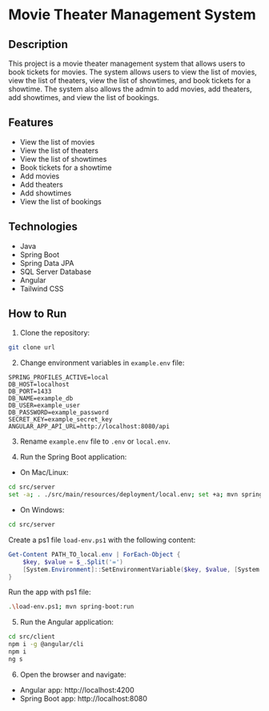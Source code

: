 # Movie Theater Management System

## Description

This project is a movie theater management system that allows users to book tickets for movies. The system allows users to view the list of movies, view the list of theaters, view the list of showtimes, and book tickets for a showtime. The system also allows the admin to add movies, add theaters, add showtimes, and view the list of bookings.

## Features

- View the list of movies
- View the list of theaters
- View the list of showtimes
- Book tickets for a showtime
- Add movies
- Add theaters
- Add showtimes
- View the list of bookings

## Technologies

- Java
- Spring Boot
- Spring Data JPA
- SQL Server Database
- Angular
- Tailwind CSS

## How to Run

1. Clone the repository:

```bash
git clone url
```

2. Change environment variables in `example.env` file:

```env
SPRING_PROFILES_ACTIVE=local
DB_HOST=localhost
DB_PORT=1433
DB_NAME=example_db
DB_USER=example_user
DB_PASSWORD=example_password
SECRET_KEY=example_secret_key
ANGULAR_APP_API_URL=http://localhost:8080/api
```

3. Rename `example.env` file to `.env` or `local.env`.

4. Run the Spring Boot application:

- On Mac/Linux:

```bash
cd src/server
set -a; . ./src/main/resources/deployment/local.env; set +a; mvn spring-boot:run
```

- On Windows:

```bash
cd src/server
```

Create a ps1 file `load-env.ps1` with the following content:

```ps1
Get-Content PATH_TO_local.env | ForEach-Object {
    $key, $value = $_.Split('=')
    [System.Environment]::SetEnvironmentVariable($key, $value, [System.EnvironmentVariableTarget]::Process)
}
```

Run the app with ps1 file:

```bash
.\load-env.ps1; mvn spring-boot:run
```

5. Run the Angular application:

```bash
cd src/client
npm i -g @angular/cli
npm i
ng s
```

6. Open the browser and navigate:

- Angular app: http://localhost:4200
- Spring Boot app: http://localhost:8080